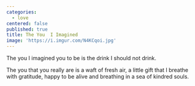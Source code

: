 ```yaml
---
categories:
  - love
centered: false
published: true
title: The You  I Imagined
image: 'https://i.imgur.com/N4KCqoi.jpg'
---
```

The you 
I imagined you to be
is the drink
I should not drink.

The you 
that you really are
is a waft of fresh air,
a little gift
that I breathe with gratitude,
happy to be alive and breathing
in a sea of kindred souls.

